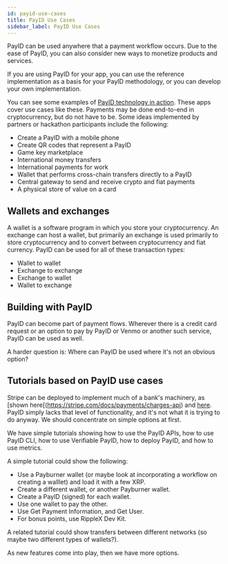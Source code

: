 ```yaml
---
id: payid-use-cases
title: PayID Use Cases
sidebar_label: PayID Use Cases 
---
```


PayID can be used anywhere that a payment workflow occurs. Due to the ease of PayID, you can also consider new ways to monetize products and services.

If you are using PayID for your app, you can use the reference implementation as a basis for your PayID methodology, or you can develop your own implementation.

You can see some examples of [PayID technology in action](https://docs.payid.org/). These apps cover use cases like these. Payments may be done end-to-end in cryptocurrency, but do not have to be. Some ideas implemented by partners or hackathon participants include the following:

* Create a PayID with a mobile phone
* Create QR codes that represent a PayID
* Game key marketplace
* International money transfers
* International payments for work
* Wallet that performs cross-chain transfers directly to a PayID
* Central gateway to send and receive crypto and fiat payments
* A physical store of value on a card

## Wallets and exchanges

A wallet is a software program in which you store your cryptocurrency. An exchange can host a wallet, but primarily an exchange is used primarily to store cryptocurrency and to convert between cryptocurrency and fiat currency. PayID can be used for all of these transaction types:

* Wallet to wallet
* Exchange to exchange
* Exchange to wallet
* Wallet to exchange

## Building with PayID

PayID can become part of payment flows. Wherever there is a credit card request or an option to pay by PayID or Venmo or another such service, PayID can be used as well.

A harder question is: Where can PayID be used where it's not an obvious option?

## Tutorials based on PayID use cases

Stripe can be deployed to implement much of a bank's machinery, as [shown here[(https://stripe.com/docs/payments/charges-api) and [here](https://stripe.com/docs). PayID simply lacks that level of functionality, and it's not what it is trying to do anyway. We should concentrate on simple options at first.

We have simple tutorials showing how to use the PayID APIs, how to use PayID CLI, how to use Verifiable PayID, how to deploy PayID, and how to use metrics.

A simple tutorial could show the following:

* Use a Payburner wallet (or maybe look at incorporating a workflow on creating a walllet) and load it with a few XRP.
* Create a different wallet, or another Payburner wallet.
* Create a PayID (signed) for each wallet.
* Use one wallet to pay the other.
* Use Get Payment Information, and Get User.
* For bonus points, use RippleX Dev Kit.

A related tutorial could show transfers between different networks (so maybe two different types of wallets?).

As new features come into play, then we have more options.
